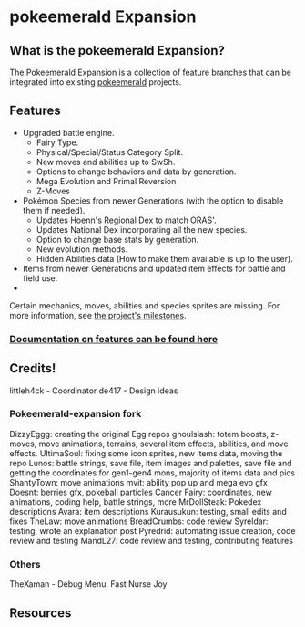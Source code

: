 # pokeemerald Expansion

## What is the pokeemerald Expansion?

The Pokeemerald Expansion is a collection of feature branches that can be integrated into existing [pokeemerald](https://github.com/pret/pokeemerald) projects.

## Features
- Upgraded battle engine.
    - Fairy Type.
    - Physical/Special/Status Category Split.
    - New moves and abilities up to SwSh.
    - Options to change behaviors and data by generation.
    - Mega Evolution and Primal Reversion
    - Z-Moves
- Pokémon Species from newer Generations (with the option to disable them if needed).
    - Updates Hoenn's Regional Dex to match ORAS'.
    - Updates National Dex incorporating all the new species.
    - Option to change base stats by generation.
    - New evolution methods.
    - Hidden Abilities data (How to make them available is up to the user).
- Items from newer Generations and updated item effects for battle and field use.
- 

Certain mechanics, moves, abilities and species sprites are missing. For more information, see [the project's milestones](https://github.com/rh-hideout/pokeemerald-expansion/milestones).

### [Documentation on features can be found here](https://github.com/rh-hideout/pokeemerald-expansion/wiki)




## Credits!
littleh4ck - Coordinator
de417 - Design ideas


### Pokeemerald-expansion fork
DizzyEggg: creating the original Egg repos
ghoulslash: totem boosts, z-moves, move animations, terrains, several item effects, abilities, and move effects.
UltimaSoul: fixing some icon sprites, new items data, moving the repo
Lunos: battle strings, save file, item images and palettes, save file and getting the coordinates for gen1-gen4 mons, majority of items data and pics
ShantyTown: move animations
mvit: ability pop up and mega evo gfx
Doesnt: berries gfx, pokeball particles
Cancer Fairy: coordinates, new animations, coding help, battle strings, more
MrDollSteak: Pokedex descriptions
Avara: item descriptions
Kurausukun: testing, small edits and fixes
TheLaw: move animations
BreadCrumbs: code review
Syreldar: testing, wrote an explanation post
Pyredrid: automating issue creation, code review and testing
MandL27: code review and testing, contributing features

### Others
TheXaman - Debug Menu, Fast Nurse Joy


## Resources
